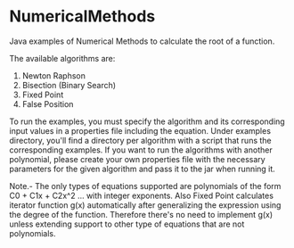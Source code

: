 # NumericalMethods
Java examples of Numerical Methods to calculate the root of a function. 

The available algorithms are:

1. Newton Raphson
2. Bisection (Binary Search)
3. Fixed Point
4. False Position

To run the examples, you must specify the algorithm and its corresponding input values in a properties file including the equation.
Under examples directory, you'll find a directory per algorithm with a script that runs the corresponding examples. 
If you want to run the algorithms with another polynomial, please create your own properties file with the necessary parameters for the given algorithm and pass it to the jar when running it.

Note.- The only types of equations supported are polynomials of the form C0 + C1x + C2x^2 ... with integer exponents. Also Fixed Point calculates iterator function g(x) automatically after generalizing the expression using the degree of the function. Therefore there's no need to implement g(x) unless extending support to other type of equations that are not polynomials.
